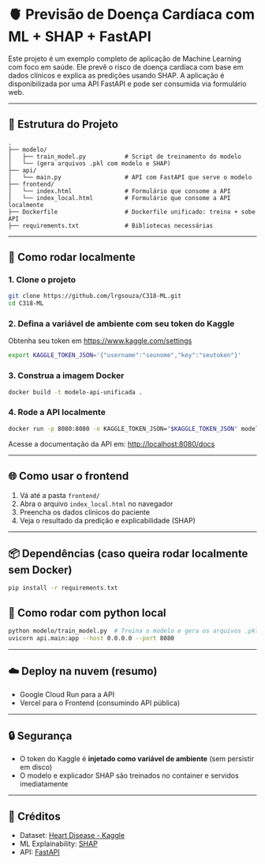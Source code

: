 # 🫀 Previsão de Doença Cardíaca com ML + SHAP + FastAPI

Este projeto é um exemplo completo de aplicação de Machine Learning com foco em saúde. Ele prevê o risco de doença cardíaca com base em dados clínicos e explica as predições usando SHAP. A aplicação é disponibilizada por uma API FastAPI e pode ser consumida via formulário web.

---

## 📁 Estrutura do Projeto

```
.
├── modelo/
│   ├── train_model.py           # Script de treinamento do modelo
│   └── (gera arquivos .pkl com modelo e SHAP)
├── api/
│   └── main.py                  # API com FastAPI que serve o modelo
├── frontend/
│   └── index.html               # Formulário que consome a API
│   └── index_local.html         # Formulário que consome a API localmente
├── Dockerfile                   # Dockerfile unificado: treina + sobe API
├── requirements.txt             # Bibliotecas necessárias
```

---

## 🧪 Como rodar localmente

### 1. Clone o projeto

```bash
git clone https://github.com/lrgsouza/C318-ML.git
cd C318-ML
```

### 2. Defina a variável de ambiente com seu token do Kaggle

Obtenha seu token em https://www.kaggle.com/settings

```bash
export KAGGLE_TOKEN_JSON='{"username":"seunome","key":"seutoken"}'
```

### 3. Construa a imagem Docker

```bash
docker build -t modelo-api-unificada .
```

### 4. Rode a API localmente

```bash
docker run -p 8080:8080 -e KAGGLE_TOKEN_JSON="$KAGGLE_TOKEN_JSON" modelo-api-unificada
```

Acesse a documentação da API em: [http://localhost:8080/docs](http://localhost:8080/docs)

---

## 🌐 Como usar o frontend

1. Vá até a pasta `frontend/`  
2. Abra o arquivo `index_local.html` no navegador  
3. Preencha os dados clínicos do paciente  
4. Veja o resultado da predição e explicabilidade (SHAP)

---

## 📦 Dependências (caso queira rodar localmente sem Docker)

```bash
pip install -r requirements.txt
```

## 🐍 Como rodar com python local

```bash
python modelo/train_model.py  # Treina o modelo e gera os arquivos .pkl
uvicorn api.main:app --host 0.0.0.0 --port 8080
```

---

## ☁️ Deploy na nuvem (resumo)

- Google Cloud Run para a API
- Vercel para o Frontend (consumindo API pública)

---

## 🔒 Segurança

- O token do Kaggle é **injetado como variável de ambiente** (sem persistir em disco)
- O modelo e explicador SHAP são treinados no container e servidos imediatamente

---

## 📌 Créditos

- Dataset: [Heart Disease - Kaggle](https://www.kaggle.com/datasets/johnsmith88/heart-disease-dataset)
- ML Explainability: [SHAP](https://github.com/shap/shap)
- API: [FastAPI](https://fastapi.tiangolo.com)
